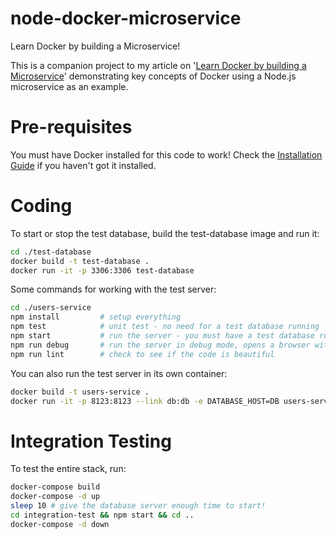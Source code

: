 # node-docker-microservice

Learn Docker by building a Microservice!

This is a companion project to my article on '[Learn Docker by building a Microservice](http://www.dwmkerr.com/learn-docker-by-building-a-microservice/)' demonstrating key concepts of Docker using a Node.js microservice as an example.

# Pre-requisites

You must have Docker installed for this code to work! Check the [Installation Guide](https://docs.docker.com/engine/installation/) if you haven't got it installed.

# Coding

To start or stop the test database, build the test-database image and run it:

```bash
cd ./test-database
docker build -t test-database .
docker run -it -p 3306:3306 test-database
```

Some commands for working with the test server:

```bash
cd ./users-service
npm install         # setup everything
npm test 			# unit test - no need for a test database running
npm start           # run the server - you must have a test database running
npm run debug       # run the server in debug mode, opens a browser with the inspector
npm run lint        # check to see if the code is beautiful
```

You can also run the test server in its own container:

```bash
docker build -t users-service .
docker run -it -p 8123:8123 --link db:db -e DATABASE_HOST=DB users-service
```

# Integration Testing

To test the entire stack, run:

```bash
docker-compose build
docker-compose -d up
sleep 10 # give the database server enough time to start!
cd integration-test && npm start && cd ..
docker-compose -d down
```
